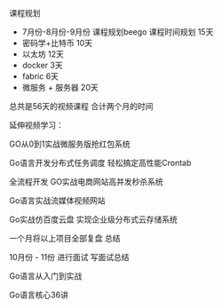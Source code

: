 课程规划

- 7月份-8月份-9月份  课程规划beego 课程时间规划 15天
- 密码学+比特币 10天
- 以太坊 12天
- docker 3天
- fabric 6天
- 微服务 + 服务器 20天



总共是56天的视频课程  合计两个月的时间

延伸视频学习：

GO从0到1实战微服务版抢红包系统

Go语言开发分布式任务调度 轻松搞定高性能Crontab

全流程开发 GO实战电商网站高并发秒杀系统

Go语言实战流媒体视频网站

Go实战仿百度云盘 实现企业级分布式云存储系统

一个月将以上项目全部复盘 总结

10月份 - 11份 进行面试 写面试总结

Go语言从入门到实战

Go语言核心36讲
